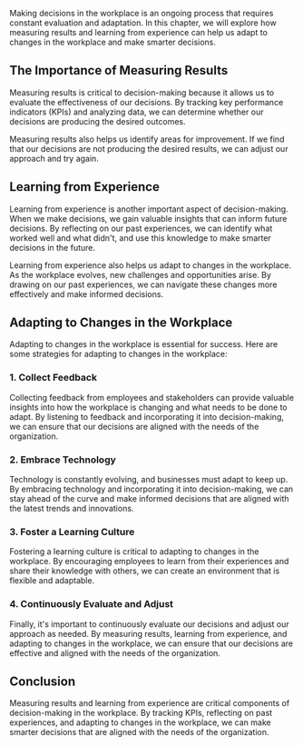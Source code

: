 
Making decisions in the workplace is an ongoing process that requires constant evaluation and adaptation. In this chapter, we will explore how measuring results and learning from experience can help us adapt to changes in the workplace and make smarter decisions.

The Importance of Measuring Results
-----------------------------------

Measuring results is critical to decision-making because it allows us to evaluate the effectiveness of our decisions. By tracking key performance indicators (KPIs) and analyzing data, we can determine whether our decisions are producing the desired outcomes.

Measuring results also helps us identify areas for improvement. If we find that our decisions are not producing the desired results, we can adjust our approach and try again.

Learning from Experience
------------------------

Learning from experience is another important aspect of decision-making. When we make decisions, we gain valuable insights that can inform future decisions. By reflecting on our past experiences, we can identify what worked well and what didn't, and use this knowledge to make smarter decisions in the future.

Learning from experience also helps us adapt to changes in the workplace. As the workplace evolves, new challenges and opportunities arise. By drawing on our past experiences, we can navigate these changes more effectively and make informed decisions.

Adapting to Changes in the Workplace
------------------------------------

Adapting to changes in the workplace is essential for success. Here are some strategies for adapting to changes in the workplace:

### 1. Collect Feedback

Collecting feedback from employees and stakeholders can provide valuable insights into how the workplace is changing and what needs to be done to adapt. By listening to feedback and incorporating it into decision-making, we can ensure that our decisions are aligned with the needs of the organization.

### 2. Embrace Technology

Technology is constantly evolving, and businesses must adapt to keep up. By embracing technology and incorporating it into decision-making, we can stay ahead of the curve and make informed decisions that are aligned with the latest trends and innovations.

### 3. Foster a Learning Culture

Fostering a learning culture is critical to adapting to changes in the workplace. By encouraging employees to learn from their experiences and share their knowledge with others, we can create an environment that is flexible and adaptable.

### 4. Continuously Evaluate and Adjust

Finally, it's important to continuously evaluate our decisions and adjust our approach as needed. By measuring results, learning from experience, and adapting to changes in the workplace, we can ensure that our decisions are effective and aligned with the needs of the organization.

Conclusion
----------

Measuring results and learning from experience are critical components of decision-making in the workplace. By tracking KPIs, reflecting on past experiences, and adapting to changes in the workplace, we can make smarter decisions that are aligned with the needs of the organization.
